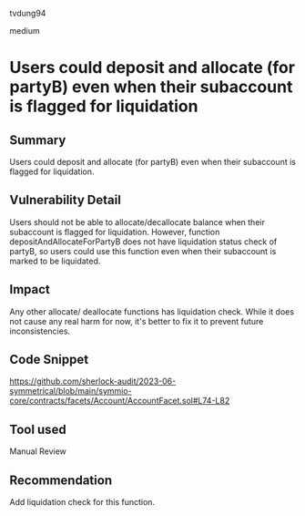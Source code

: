 tvdung94

medium

# Users could deposit and allocate (for partyB) even when their subaccount is flagged for liquidation

## Summary
Users could deposit and allocate (for partyB) even when their subaccount is flagged for liquidation.
## Vulnerability Detail
Users should not be able to allocate/decallocate balance when their subaccount is flagged for liquidation. However, function depositAndAllocateForPartyB does not have liquidation status check of partyB, so users could use this function even when their subaccount is marked to be liquidated.
## Impact

Any other allocate/ deallocate functions has liquidation check. While it does not cause any real harm for now, it's better to fix it to prevent future inconsistencies.


## Code Snippet
https://github.com/sherlock-audit/2023-06-symmetrical/blob/main/symmio-core/contracts/facets/Account/AccountFacet.sol#L74-L82
## Tool used

Manual Review

## Recommendation
Add liquidation check for this function.
